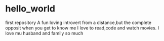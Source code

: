 # hello_world
first repository
A fun loving introvert from a distance,but the complete opposit when you get to know me
I love to read,code and watch movies.
I love mu husband and family so much
